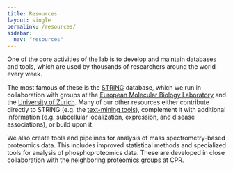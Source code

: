 ```yaml
---
title: Resources
layout: single
permalink: /resources/
sidebar:
  nav: "resources"
---
```

One of the core activities of the lab is to develop and maintain databases and tools, which are used by thousands of researchers around the world every week.

The most famous of these is the [STRING](https://string-db.org/) database, which we run in collaboration with groups at the [European Molecular Biology Laboratory](https://www.embl.de/) and the [University of Zurich](https://www.uzh.ch/en.html). Many of our other resources either contribute directly to STRING (e.g. the [text-mining tools](/resources/textmining/#tools)), complement it with additional information (e.g. subcellular localization, expression, and disease associations), or build upon it.

We also create tools and pipelines for analysis of mass spectrometry-based proteomics data. This includes improved statistical methods and specialized tools for analysis of phosphoproteomics data. These are developed in close collaboration with the neighboring [proteomics groups](http://www.cpr.ku.dk/research/proteomics/) at CPR.
